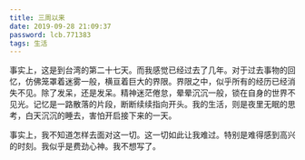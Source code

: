 ```yaml
---
title: 三周以来
date: 2019-09-28 21:09:37
password: lcb.771383
tags: 生活
---
```


事实上，这是到台湾的第二十七天。而我感觉已经过去了几年。对于过去事物的回忆，仿佛笼罩着迷雾一般，横亘着巨大的界限。界限之中，似乎所有的经历已经消失不见。除了发呆，还是发呆。精神迷茫倦怠，晕晕沉沉一般，锁在自身的世界不见光。记忆是一路散落的片段，断断续续指向开头。我的生活，则是夜里无眠的思考，白天沉沉的睡去，害怕开启接下来的一天。

事实上，我不知道怎样去面对这一切。这一切如此让我难过。特别是难得感到高兴的时刻。我似乎是费劲心神。我不想写了。